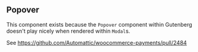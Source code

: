 ## Popover

This component exists because the `Popover` component within Gutenberg doesn't play nicely when rendered within `Modal`s.

See https://github.com/Automattic/woocommerce-payments/pull/2484

